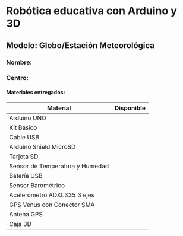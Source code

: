 

# Robótica educativa con Arduino y 3D 

## Modelo: Globo/Estación Meteorológica

### Nombre: 
### Centro:

#### Materiales entregados:

|Material|Disponible|
|---|---|
|Arduino UNO||
|Kit Básico||
|Cable USB||
|Arduino Shield MicroSD||
|Tarjeta SD||
|Sensor de Temperatura y Humedad||
|Batería USB||
|Sensor Barométrico||
|Acelerómetro ADXL335 3 ejes||
|GPS Venus con Conector SMA||
|Antena GPS||
|Caja 3D||